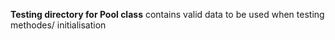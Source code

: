 **Testing directory for Pool class**
contains valid data to be used when testing methodes/ initialisation